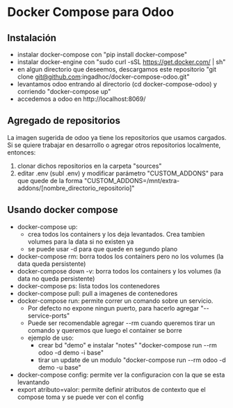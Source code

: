 # Docker Compose para Odoo
## Instalación
* instalar docker-compose con "pip install docker-compose"
* instalar docker-engine con "sudo curl -sSL https://get.docker.com/ | sh"
* en algun directorio que deseemos, descargamos este repositorio "git clone git@github.com:ingadhoc/docker-compose-odoo.git"
* levantamos odoo entrando al directorio (cd docker-compose-odoo) y corriendo "docker-compose up"
* accedemos a odoo en http://localhost:8069/

## Agregado de repositorios
La imagen sugerida de odoo ya tiene los repositorios que usamos cargados. Si se quiere trabajar en desarrollo o agregar otros repositorios localmente, entonces:

1. clonar dichos repositorios en la carpeta "sources"
2. editar .env (subl .env) y modificar parámetro "CUSTOM_ADDONS" para que quede de la forma "CUSTOM_ADDONS=/mnt/extra-addons/[nombre_directorio_repositorio]"

## Usando docker compose
* docker-compose up:
    * crea todos los containers y los deja levantados. Crea tambien volumes para la data si no existen ya
    * se puede usar -d para que quede en segundo plano
* docker-compose rm: borra todos los containers pero no los volumes (la data queda persistente)
* docker-compose down -v: borra todos los containers y los volumes (la data no queda persistente)
* docker-compose ps: lista todos los contenedores
* docker-compose pull: pull a imagenes de contenedores
* docker-compose run: permite correr un comando sobre un servicio.
    * Por defecto no expone ningun puerto, para hacerlo agregar "--service-ports"
    * Puede ser recomendable agregar --rm cuando queremos tirar un comando y queremos que luego el container se borre
    * ejemplo de uso:
        * crear bd "demo" e instalar "notes" "docker-compose run --rm odoo -d demo -i base"
        * tirar un update de un modulo "docker-compose run --rm odoo -d demo -u base"
* docker-compose config: permite ver la configuracion con la que se esta levantando
* export atributo=valor: permite definir atributos de contexto que el compose toma y se puede ver con el config 
